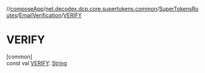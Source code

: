 //[composeApp](../../../../index.md)/[net.decodex.dcp.core.supertokens.common](../../index.md)/[SuperTokensRoutes](../index.md)/[EmailVerification](index.md)/[VERIFY](-v-e-r-i-f-y.md)

# VERIFY

[common]\
const val [VERIFY](-v-e-r-i-f-y.md): [String](https://kotlinlang.org/api/latest/jvm/stdlib/kotlin/-string/index.html)
